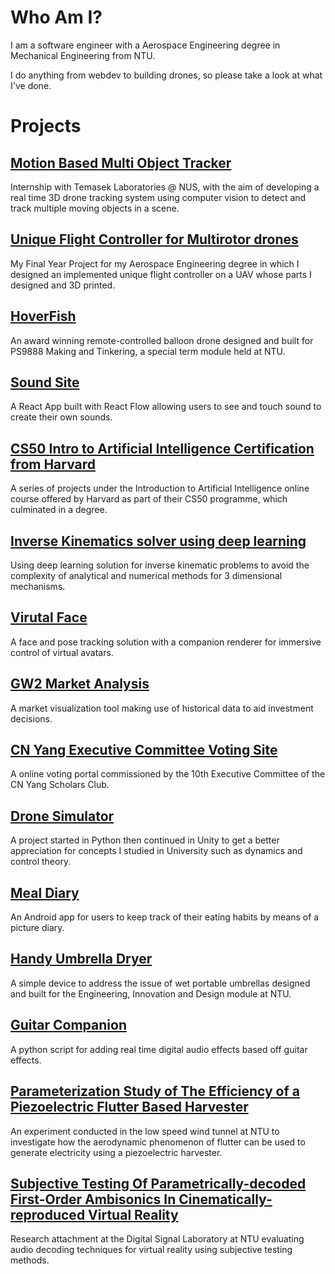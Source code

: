 # Who Am I?
I am a software engineer with a Aerospace Engineering degree in Mechanical Engineering from NTU.

I do anything from webdev to building drones, so please take a look at what I've done.

# Projects

## [Motion Based Multi Object Tracker](SPOTIT.md)
Internship with Temasek Laboratories @ NUS, with the aim of developing a real time 3D drone tracking system using computer vision to detect and track multiple moving objects in a scene.


## [Unique Flight Controller for Multirotor drones](FYP.md)
My Final Year Project for my Aerospace Engineering degree in which I designed an implemented unique flight controller on a UAV whose parts I designed and 3D printed.


## [HoverFish](HoverFish.md)
An award winning remote-controlled balloon drone designed and built for PS9888 Making and Tinkering, a special term module held at NTU.


## [Sound Site](SoundSite.md)
A React App built with React Flow allowing users to see and touch sound to create their own sounds.


## [CS50 Intro to Artificial Intelligence Certification from Harvard](CS50ai.md)
A series of projects under the Introduction to Artificial Intelligence online course offered by Harvard as part of their CS50 programme, which culminated in a degree.


## [Inverse Kinematics solver using deep learning](DeepArm.md)
Using deep learning solution for inverse kinematic problems to avoid the complexity of analytical and numerical methods for 3 dimensional mechanisms.


## [Virutal Face](VirtualFace.md)
A face and pose tracking solution with a companion renderer for immersive control of virtual avatars.


## [GW2 Market Analysis](GW2MarketAnalysis.md)
A market visualization tool making use of historical data to aid investment decisions.


## [CN Yang Executive Committee Voting Site](VotingSite.md)
A online voting portal commissioned by the 10th Executive Committee of the CN Yang Scholars Club.


## [Drone Simulator](DroneSimulator.md)
A project started in Python then continued in Unity to get a better appreciation for concepts I studied in University such as dynamics and control theory.


## [Meal Diary](MealDiary.md)
An Android app for users to keep track of their eating habits by means of a picture diary.


## [Handy Umbrella Dryer](HUD.md)
A simple device to address the issue of wet portable umbrellas designed and built for the Engineering, Innovation and Design module at NTU.


## [Guitar Companion](EGuitarMod.md)
A python script for adding real time digital audio effects based off guitar effects.


## [Parameterization Study of The Efficiency of a Piezoelectric Flutter Based Harvester](CY1400.md)
An experiment conducted in the low speed wind tunnel at NTU to investigate how the aerodynamic phenomenon of flutter can be used to generate electricity using a piezoelectric harvester.


## [Subjective Testing Of Parametrically-decoded First-Order Ambisonics In Cinematically-reproduced Virtual Reality](CY2001.md)
Research attachment at the Digital Signal Laboratory at NTU evaluating audio decoding techniques for virtual reality using subjective testing methods.
